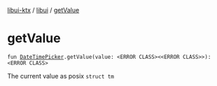 [libui-ktx](../index.md) / [libui](index.md) / [getValue](./get-value.md)

# getValue

`fun `[`DateTimePicker`](-date-time-picker/index.md)`.getValue(value: <ERROR CLASS><<ERROR CLASS>>): <ERROR CLASS>`

The current value as posix `struct tm`

